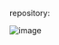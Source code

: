 repository:

![image](https://github.com/sjs108u/labelTool/assets/76171889/780ad475-269c-4806-9b3e-cc23eec92894)
